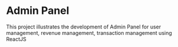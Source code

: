 # Admin Panel

This project illustrates the development of Admin Panel for user management, revenue management, transaction management using ReactJS




